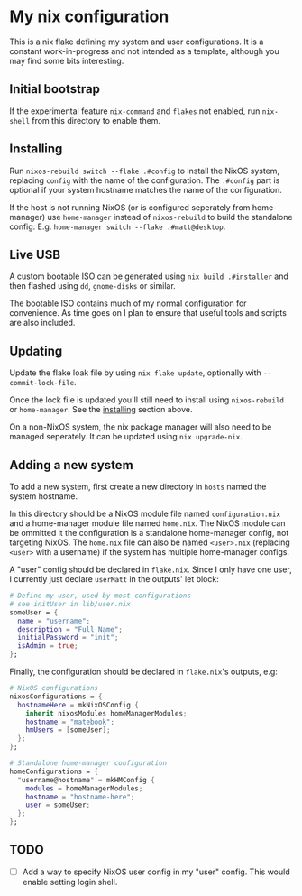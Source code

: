 # My nix configuration

This is a nix flake defining my system and user configurations.
It is a constant work-in-progress and not intended as a template, although you may find some bits interesting.

## Initial bootstrap

If the experimental feature `nix-command` and `flakes` not enabled, run `nix-shell` from this directory to enable them.

## Installing

Run `nixos-rebuild switch --flake .#config` to install the NixOS system, replacing `config` with the name of the configuration.
The `.#config` part is optional if your system hostname matches the name of the configuration.

If the host is not running NixOS (or is configured seperately from home-manager) use `home-manager` instead of `nixos-rebuild`
to build the standalone config: E.g. `home-manager switch --flake .#matt@desktop`.

## Live USB

A custom bootable ISO can be generated using `nix build .#installer` and then flashed using `dd`, `gnome-disks` or similar.

The bootable ISO contains much of my normal configuration for convenience. As time goes on I plan to ensure that useful tools
and scripts are also included.

## Updating

Update the flake loak file by using `nix flake update`, optionally with `--commit-lock-file`.

Once the lock file is updated you'll still need to install using `nixos-rebuild` or `home-manager`.
See the [installing](#installing) section above.

On a non-NixOS system, the nix package manager will also need to be managed seperately.
It can be updated using `nix upgrade-nix`.

## Adding a new system

To add a new system, first create a new directory in `hosts` named the system hostname.

In this directory should be a NixOS module file named `configuration.nix` and a home-manager module file named `home.nix`.
The NixOS module can be ommitted it the configuration is a standalone home-manager config, not targeting NixOS.
The `home.nix` file can also be named `<user>.nix` (replacing `<user>` with a username) if the system has multiple home-manager configs.

A "user" config should be declared in `flake.nix`. Since I only have one user, I currently just declare `userMatt` in the outputs' let block:

```nix
# Define my user, used by most configurations
# see initUser in lib/user.nix
someUser = {
  name = "username";
  description = "Full Name";
  initialPassword = "init";
  isAdmin = true;
};
```

Finally, the configuration should be declared in `flake.nix`'s outputs, e.g:

```nix
# NixOS configurations
nixosConfigurations = {
  hostnameHere = mkNixOSConfig {
    inherit nixosModules homeManagerModules;
    hostname = "matebook";
    hmUsers = [someUser];
  };
};
```

```nix
# Standalone home-manager configuration
homeConfigurations = {
  "username@hostname" = mkHMConfig {
    modules = homeManagerModules;
    hostname = "hostname-here";
    user = someUser;
  };
};
```

## TODO

- [ ] Add a way to specify NixOS user config in my "user" config. This would enable setting login shell.

